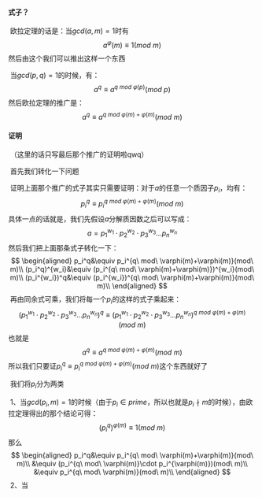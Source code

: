 #### 式子？

​	欧拉定理的话是：当$gcd(a,m)=1$时有
$$
a^\varphi(m)\equiv1(mod\ m)
$$
​	然后由这个我们可以推出这样一个东西

​	当$gcd(p,q)=1$的时候，有：
$$
a^q\equiv a^{q\ mod\ \varphi(p)}(mod\ p)
$$
​	然后欧拉定理的推广是：
$$
a^q\equiv a^{q\ mod\ \varphi(m)+\varphi(m)}(mod\ m)
$$

#### 证明

​	（这里的话只写最后那个推广的证明啦qwq）

​	首先我们转化一下问题

​	证明上面那个推广的式子其实只需要证明：对于$a$的任意一个质因子$p_i$，均有：
$$
p_i^q\equiv p_i^{q\ mod\ \varphi(m)+\varphi(m)}(mod\ m)
$$
​	具体一点的话就是，我们先假设$a$分解质因数之后可以写成：
$$
a=p_1^{w_1}\cdot p_2^{w_2}\cdot p_3^{w_3}...p_n^{w_n}
$$
​	然后我们把上面那条式子转化一下：
$$
\begin{aligned}
p_i^q&\equiv p_i^{q\ mod\ \varphi(m)+\varphi(m)}(mod\ m)\\
(p_i^q)^{w_i}&\equiv (p_i^{q\ mod\ \varphi(m)+\varphi(m)})^{w_i}(mod\ m)\\
(p_i^{w_i})^q&\equiv (p_i^{w_i})^{q\ mod\ \varphi(m)+\varphi(m)}(mod\ m)\\
\end{aligned}
$$
​	再由同余式可乘，我们将每一个$p_i$的这样的式子乘起来：
$$
(p_1^{w_1}\cdot p_2^{w_2}\cdot p_3^{w_3}...p_n^{w_n})^q\equiv (p_1^{w_1}\cdot p_2^{w_2}\cdot p_3^{w_3}...p_n^{w_n})^{q\ mod\ \varphi(m)+\varphi(m)}(mod\ m)
$$
​	也就是
$$
a^q\equiv a^{q\ mod\ \varphi(m)+\varphi(m)}(mod\ m)
$$
​	所以我们只要证$p_i^q\equiv p_i^{q\ mod\ \varphi(m)+\varphi(m)}(mod\ m)$这个东西就好了



​	我们将$p_i$分为两类

​	1、当$gcd(p_i,m)=1$的时候（由于$p_i\in prime$，所以也就是$p_i\nmid m$的时候），由欧拉定理得出的那个结论可得：
$$
(p_i^q)^{\varphi(m)}\equiv 1(mod\ m)
$$
​	那么
$$
\begin{aligned}
p_i^q&\equiv p_i^{q\ mod\ \varphi(m)+\varphi(m)}(mod\ m)\\
&\equiv (p_i^{q\ mod\ \varphi(m)}\cdot p_i^{\varphi(m)})(mod\ m)\\
&\equiv p_i^{q\ mod\ \varphi(m)}(mod\ m)\\
\end{aligned}
$$
​	2、当